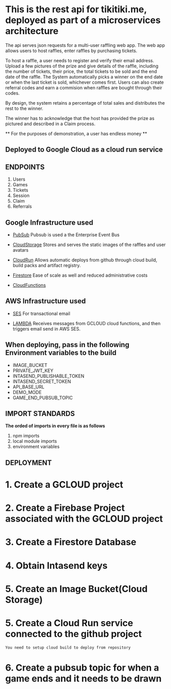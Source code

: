 # This is the rest api for tikitiki.me, deployed as part of a microservices architecture

The api serves json requests for a multi-user raffling web app.
The web app allows users to host raffles, enter raffles by purchasing 
tickets.

To host a raffle, a user needs to register and verify their email address. Upload a few pictures of the prize and give details of the raffle,
including the number of tickets, their price, the total tickets 
to be sold and the end date of the raffle.
The System automatically picks a winner on the end date or when the last ticket is sold,
whichever comes first.
Users can also create referral codes and earn a commision when 
raffles are bought through their codes.

By design, the system retains a percentage of total sales and distributes the rest to the winner.

The winner has to acknowledge that the host has provided the prize
as pictured and described in a Claim process.

** For the purposes of demonstration, a user has endless money **

## Deployed to Google Cloud as a cloud run service

## ENDPOINTS

1. Users
2. Games
3. Tickets
4. Session
5. Claim
6. Referrals

## Google Infrastructure used

- [PubSub](https://cloud.google.com/pubsub/docs/overview) 
Pubsub is used a the Enterprise Event Bus

- [CloudStorage](https://cloud.google.com/storage?hl=en#section-1)
Stores and serves the static images of the raffles and user avatars

- [CloudRun](https://cloud.google.com/run?hl=en)
Allows automatic deploys from github through cloud build, build packs and artifact registry.

- [Firestore](https://cloud.google.com/firestore?hl=en)
Ease of scale as well and reduced administrative costs

- [CloudFunctions](https://cloud.google.com/functions?hl=en)

## AWS Infrastructure used

- [SES](https://aws.amazon.com/ses/)
For transactional email

- [LAMBDA](https://aws.amazon.com/lambda/)
Receives messages from GCLOUD cloud functions, and then triggers email send in AWS
SES.

## When deploying, pass in the following Environment variables to the build

- IMAGE_BUCKET
- PRIVATE_JWT_KEY
- INTASEND_PUBLISHABLE_TOKEN
- INTASEND_SECRET_TOKEN
- API_BASE_URL
- DEMO_MODE
- GAME_END_PUBSUB_TOPIC

## IMPORT STANDARDS

**The orded of imports in every file is as follows**

1. npm imports
2. local module imports
3. environment variables

## DEPLOYMENT

# 1. Create a GCLOUD project
# 2. Create a Firebase Project associated with the GCLOUD project
# 3. Create a Firestore Database
# 4. Obtain Intasend keys
# 5. Create an Image Bucket(Cloud Storage)
# 5. Create a Cloud Run service connected to the github project
    You need to setup cloud build to deploy from repository
# 6. Create a pubsub topic for when a game ends and it needs to be drawn
